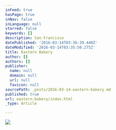 ```yaml
---
inFeed: true
hasPage: true
inNav: false
inLanguage: null
starred: false
keywords: []
description: San Francisco
datePublished: '2016-03-14T03:36:39.440Z'
dateModified: '2016-03-14T03:35:50.275Z'
title: Eastern Bakery
author: []
authors: []
publisher:
  name: null
  domain: null
  url: null
  favicon: null
sourcePath: _posts/2016-03-14-eastern-bakery.md
published: true
url: eastern-bakery/index.html
_type: Article

---
```

![](https://the-grid-user-content.s3-us-west-2.amazonaws.com/0f062516-d8d7-4df8-b9a8-2a8b608a98df.jpg)
